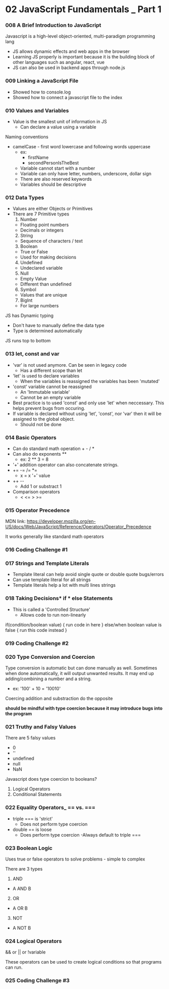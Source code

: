 # 02 JavaScript Fundamentals \_ Part 1

### 008 A Brief Introduction to JavaScript

Javascript is a high-level object-oriented, multi-paradigm programming lang

- JS allows dynamic effects and web apps in the browser
- Learning JS properly is important because it is the building block of other languages such as angular, react, vue
- JS can also be used in backend apps through node.js

### 009 Linking a JavaScript File

- Showed how to console.log
- Showed how to connect a javascript file to the index

### 010 Values and Variables

- Value is the smallest unit of information in JS
  - Can declare a value using a variable

Naming conventions

- camelCase - first word lowercase and following words uppercase
  - ex:
    - firstName
    - secondPersonIsTheBest
  - Variable cannot start with a number
  - Variable can only have letter, numbers, underscore, dollar sign
  - There are also reserved keywords
  - Variables should be descriptive

### 012 Data Types

- Values are either Objects or Primitives
- There are 7 Primitive types
  1. Number
  - Floating point numbers
  - Decimals or integers
  2. String
  - Sequence of characters / text
  3. Boolean
  - True or False
  - Used for making decisions
  4. Undefined
  - Undeclared variable
  5. Null
  - Empty Value
  - Different than undefined
  6. Symbol
  - Values that are unique
  7. BigInt
  - For large numbers

JS has Dynamic typing

- Don't have to manually define the data type
- Type is determined automatically

JS runs top to bottom

### 013 let, const and var

- 'var' is not used anymore. Can be seen in legacy code
  - Has a different scope than let
- 'let' is used to declare variables
  - When the variables is reassigned the variables has been 'mutated'
- 'const' variable cannot be reassigned
  - An 'Immutable variable'
  - Cannot be an empty variable
- Best practice is to used 'const' and only use 'let' when neccessary. This helps prevent bugs from occuring.
- If variable is declared without using 'let', 'const', nor 'var' then it will be assigned to the global object.
  - Should not be done

### 014 Basic Operators

- Can do standard math operation + - / \*
- Can also do exponents \*\*
  - ex: 2 \*\* 3 = 8
- '+' addition operator can also concatenate strings.
- += -= /= \*=
  - x = x '+' value
- ++ --
  - Add 1 or substract 1
- Comparison operators
  - < <= > >=

### 015 Operator Precedence

MDN link: https://developer.mozilla.org/en-US/docs/Web/JavaScript/Reference/Operators/Operator_Precedence

It works generally like standard math operators

### 016 Coding Challenge #1

### 017 Strings and Template Literals

- Template literal can help avoid single quote or double quote bugs/errors
- Can use template literal for all strings
- Template literals help a lot with multi lines strings

### 018 Taking Decisions* if * else Statements

- This is called a 'Controlled Structure'
  - Allows code to run non-linearly

if(condition/boolean value) {
run code in here
} else/when boolean value is false {
run this code instead
}

### 019 Coding Challenge #2

### 020 Type Conversion and Coercion

Type conversion is automatic but can done manually as well. Sometimes when done automatically, it will output unwanted results. It may end up adding/combining a number and a string.

- ex: '100' + 10 = '10010'

Coercing addition and substraction do the opposite

**should be mindful with type coercion because it may introduce bugs into the program**

### 021 Truthy and Falsy Values

There are 5 falsy values

- 0
- ''
- undefined
- null
- NaN

Javascript does type coercion to booleans?

1. Logical Operators
2. Conditional Statements

### 022 Equality Operators\_ == vs. ===

- triple === is 'strict'
  - Does not perform type coercion
- double == is loose
  - Does perform type coercion
    -Always default to triple ===

### 023 Boolean Logic

Uses true or false operators to solve problems - simple to complex

There are 3 types

1. AND

- A AND B

2. OR

- A OR B

3. NOT

- A NOT B

### 024 Logical Operators

&& or || or !variable

These operators can be used to create logical conditions so that programs can run.

### 025 Coding Challenge #3
